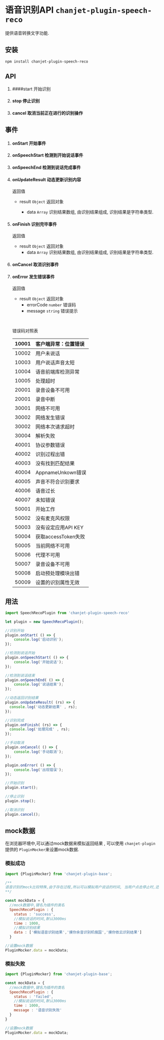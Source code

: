 # 语音识别API `chanjet-plugin-speech-reco`

提供语音转换文字功能.



## 安装

```
npm install chanjet-plugin-speech-reco
```



## API

1. ####start 开始识别
2. #### stop 停止识别

3. #### cancel 取消当前正在进行的识别操作





## 事件

1. #### onStart 开始事件

2. #### onSpeechStart 检测到开始说话事件

3. #### onSpeechEnd 检测到说话完成事件

4. #### onUpdateResult 动态更新识别内容

   返回值

   - result `Object` 返回对象

     - data `Array` 识别结果数组, 由识别结果组成, 识别结果是字符串类型.

5. #### onFinish 识别完毕事件

   返回值

   - result `Object` 返回对象
     - data `Array` 识别结果数组, 由识别结果组成, 识别结果是字符串类型.

6. #### onCancel 取消识别事件

7. #### onError 发生错误事件

   返回值

   - result `Object` 返回对象
     - errorCode `number` 错误码
     - message `string` 错误提示

   ​

   错误码对照表

   | 10001  | 客户端异常：位置错误      |
   | :----- | :-------------- |
   | 10002  | 用户未说话           |
   | 10003  | 用户说话声音太短        |
   | 10004  | 语音前端库检测异常       |
   | 10005  | 处理超时            |
   | 20001  | 录音设备不可用         |
   | 20001  | 录音中断            |
   | 30001  | 网络不可用           |
   | 30002  | 网络发生错误          |
   | 30002  | 网络本次请求超时        |
   | 30004  | 解析失败            |
   | 40001  | 协议参数错误          |
   | 40002  | 识别过程出错          |
   | 40003  | 没有找到匹配结果        |
   | 40004  | AppnameUnkown错误 |
   | 40005  | 声音不符合识别要求       |
   | 40006  | 语音过长            |
   | 40007  | 未知错误            |
   | 50001  | 开始工作            |
   | 50002  | 没有麦克风权限         |
   | 50003  | 没有设定应用API KEY   |
   | 50004  | 获取accessToken失败 |
   | 50005  | 当前网络不可用         |
   | 50006  | 代理不可用           |
   | 50007  | 录音设备不可用         |
   | 50008  | 启动预处理模块出错       |
   | 50009  | 设置的识别属性无效       |


## 用法

```javascript
import SpeechRecoPlugin from 'chanjet-plugin-speech-reco'

let plugin = new SpeechRecoPlugin();

//识别开始
plugin.onStart( () => {
	console.log('启动识别');
});

//检测到说话开始
plugin.onSpeechStart( () => {
	console.log('开始说话');
});

//检测到说话结束
plugin.onSpeechEnd( () => {
	console.log('说话结束');
});

//动态返回识别结果
plugin.onUpdateResult( (rs) => {
  console.log('动态更新结果' , rs);
});

//识别完成
plugin.onFinish( (rs) => {
  console.log('处理完成' , rs);
});

//手动取消
plugin.onCancel( () => {
	console.log('手动取消');
});

plugin.onError( () => {
	console.log('出现错误');
});

//开始识别
plugin.start();

//停止识别
plugin.stop();

//取消识别
plugin.cancel();

```





## mock数据

在浏览器环境中,可以通过mock数据来模拟返回结果 , 可以使用 `chanjet-plugin` 提供的 `PluginMocker`来设置mock数据.



### 模拟成功

```javascript
import {PluginMocker} from 'chanjet-plugin-base';

/**
语音识别的mock比较特殊,由于存在过程,所以可以模拟用户说话的时间, 当用户点击停止时,还是会根据status进行返回结果.
**/

const mockData = {
  //mock数据中,键名为插件的类名
  SpeechRecoPlugin : {
    status : 'success',
	//模拟说话的时间,默认3000ms
    time : 1000,
    //模拟识别结果
    data : ['模拟语音识别结果','摸你余音识别机俄国','摸你依云识别结果']
  }

//设置mock数据
PluginMocker.data = mockData;

```



### 模拟失败

```javascript
import {PluginMocker} from 'chanjet-plugin-base';

const mockData = {
  //mock数据中,键名为插件的类名
  SpeechRecoPlugin : {
    status : 'failed',
    //模拟说话的时间,默认3000ms
    time : 1000,
    message : '语音识别失败'
  }
}

//设置mock数据
PluginMocker.data = mockData;
```